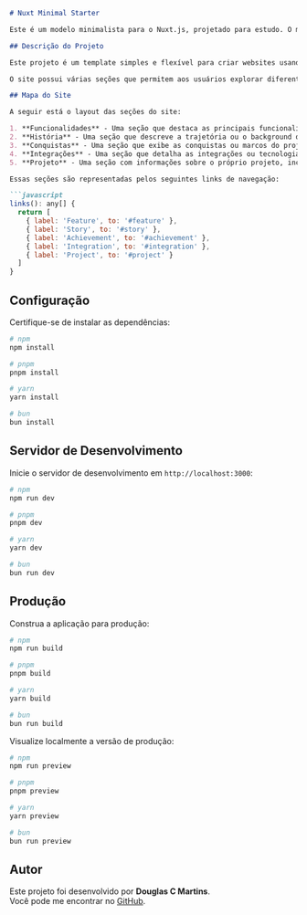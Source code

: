 ```markdown
# Nuxt Minimal Starter

Este é um modelo minimalista para o Nuxt.js, projetado para estudo. O modelo é baseado no Nuxt 3 e vem com uma configuração básica que você pode expandir conforme suas necessidades.

## Descrição do Projeto

Este projeto é um template simples e flexível para criar websites usando o Nuxt.js. Ele inclui as configurações essenciais para começar, como roteamento, layout padrão e componentes básicos.

O site possui várias seções que permitem aos usuários explorar diferentes aspectos do projeto, como **Funcionalidades**, **História**, **Conquistas**, **Integrações** e **Projetos**.

## Mapa do Site

A seguir está o layout das seções do site:

1. **Funcionalidades** - Uma seção que destaca as principais funcionalidades do projeto.
2. **História** - Uma seção que descreve a trajetória ou o background do projeto.
3. **Conquistas** - Uma seção que exibe as conquistas ou marcos do projeto.
4. **Integrações** - Uma seção que detalha as integrações ou tecnologias utilizadas no projeto.
5. **Projeto** - Uma seção com informações sobre o próprio projeto, incluindo detalhes e objetivos.

Essas seções são representadas pelos seguintes links de navegação:

```javascript
links(): any[] {
  return [
    { label: 'Feature', to: '#feature' },
    { label: 'Story', to: '#story' },
    { label: 'Achievement', to: '#achievement' },
    { label: 'Integration', to: '#integration' },
    { label: 'Project', to: '#project' }
  ]
}
```

## Configuração

Certifique-se de instalar as dependências:

```bash
# npm
npm install

# pnpm
pnpm install

# yarn
yarn install

# bun
bun install
```

## Servidor de Desenvolvimento

Inicie o servidor de desenvolvimento em `http://localhost:3000`:

```bash
# npm
npm run dev

# pnpm
pnpm dev

# yarn
yarn dev

# bun
bun run dev
```

## Produção

Construa a aplicação para produção:

```bash
# npm
npm run build

# pnpm
pnpm build

# yarn
yarn build

# bun
bun run build
```

Visualize localmente a versão de produção:

```bash
# npm
npm run preview

# pnpm
pnpm preview

# yarn
yarn preview

# bun
bun run preview
```

## Autor

Este projeto foi desenvolvido por **Douglas C Martins**.  
Você pode me encontrar no [GitHub](https://github.com/dougCmartins).